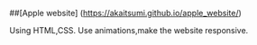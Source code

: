 
 ##[Apple website] (https://akaitsumi.github.io/apple_website/)
 
Using HTML,CSS.
Use animations,make the website responsive.
